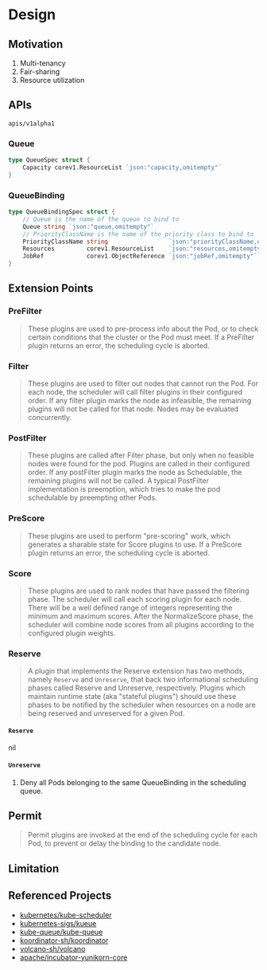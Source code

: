 # Design

## Motivation

1. Multi-tenancy
2. Fair-sharing
3. Resource utilization

## APIs

`apis/v1alpha1`

### Queue

```go
type QueueSpec struct {
	Capacity corev1.ResourceList `json:"capacity,omitempty"`
}
```

### QueueBinding

```go
type QueueBindingSpec struct {
	// Queue is the name of the queue to bind to
	Queue string `json:"queue,omitempty"`
	// PriorityClassName is the name of the priority class to bind to
	PriorityClassName string                 `json:"priorityClassName,omitempty"`
	Resources         corev1.ResourceList    `json:"resources,omitempty"`
	JobRef            corev1.ObjectReference `json:"jobRef,omitempty"`
}
```

## Extension Points

### PreFilter

> These plugins are used to pre-process info about the Pod, or to check certain conditions that the cluster or the Pod must meet. If a PreFilter plugin returns an error, the scheduling cycle is aborted.

### Filter

> These plugins are used to filter out nodes that cannot run the Pod. For each node, the scheduler will call filter plugins in their configured order. If any filter plugin marks the node as infeasible, the remaining plugins will not be called for that node. Nodes may be evaluated concurrently.

### PostFilter

> These plugins are called after Filter phase, but only when no feasible nodes were found for the pod. Plugins are called in their configured order. If any postFilter plugin marks the node as Schedulable, the remaining plugins will not be called. A typical PostFilter implementation is preemption, which tries to make the pod schedulable by preempting other Pods.

### PreScore

> These plugins are used to perform "pre-scoring" work, which generates a sharable state for Score plugins to use. If a PreScore plugin returns an error, the scheduling cycle is aborted.

### Score

> These plugins are used to rank nodes that have passed the filtering phase. The scheduler will call each scoring plugin for each node. There will be a well defined range of integers representing the minimum and maximum scores. After the NormalizeScore phase, the scheduler will combine node scores from all plugins according to the configured plugin weights.

### Reserve

> A plugin that implements the Reserve extension has two methods, namely `Reserve` and `Unreserve`, that back two informational scheduling phases called Reserve and Unreserve, respectively. Plugins which maintain runtime state (aka "stateful plugins") should use these phases to be notified by the scheduler when resources on a node are being reserved and unreserved for a given Pod.

#### `Reserve`

nil

#### `Unreserve`

1. Deny all Pods belonging to the same QueueBinding in the scheduling queue.

## Permit

> Permit plugins are invoked at the end of the scheduling cycle for each Pod, to prevent or delay the binding to the candidate node.

## Limitation

## Referenced Projects

- [kubernetes/kube-scheduler](https://github.com/kubernetes/kube-scheduler)
- [kubernetes-sigs/kueue](https://github.com/kubernetes-sigs/kueue)
- [kube-queue/kube-queue](https://github.com/kube-queue/kube-queue)
- [koordinator-sh/koordinator](https://github.com/koordinator-sh/koordinator)
- [volcano-sh/volcano](https://github.com/volcano-sh/volcano)
- [apache/incubator-yunikorn-core](https://github.com/apache/incubator-yunikorn-core)
